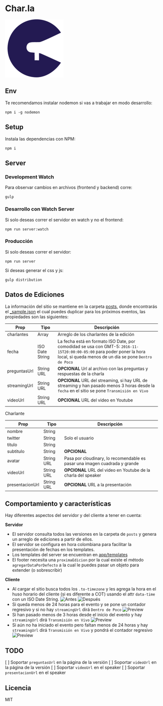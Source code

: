 # Char.la

![Char.la](public/images/favicon/android-chrome-192x192.png)

## Env

Te recomendamos instalar nodemon si vas a trabajar en modo desarrollo:

```
npm i -g nodemon
```

## Setup

Instala las dependencias con NPM:

```
npm i
```

## Server

### Development Watch

Para observar cambios en archivos (frontend y backend) corre:

```
gulp
```

### Desarrollo con Watch Server

Si solo deseas correr el servidor en watch y no el frontend:

```
npm run server:watch
```

### Producción

Si solo deseas correr el servidor:

```
npm run server
```

Si deseas generar el css y js:

```
gulp distribution
```

## Datos de Ediciones

La información del sitio se mantiene en la carpeta [posts](posts), 
donde encontrarás el [_sample.json](_sample.json) el cual puedes duplicar 
para los próximos eventos, las propiedades son las siguientes:

| Prop         | Tipo            | Descripción  |
| ------------ | --------------- | ------------ |
| charlantes   | Array           | Arreglo de los charlantes de la edición |
| fecha        | ISO Date String | La fecha está en formato ISO Date, por comodidad se usa con GMT-5: `2016-11-15T20:00:00-05:00` para poder poner la hora local, si queda menos de un día se pone `Dentro de Poco` |
| preguntasUrl | String URL      | **OPCIONAL** Url al archivo con las preguntas y respuestas de la charla |
| streamingUrl | String URL      | **OPCIONAL** URL del streaming, si hay URL de streaming y han pasado menos 3 horas desde la `fecha` en el sitio se pone `Transmisión en Vivo` |
| videoUrl     | String URL      | **OPCIONAL** URL del video en Youtube |

Charlante

| Prop            | Tipo       | Descripción     |
| --------------- | ---------- | --------------- |
| nombre          | String     |                 |
| twitter         | String     | Solo el usuario |
| titulo          | String     |                 |
| subtitulo       | String     | **OPCIONAL**    |
| avatar          | String URL | Pasa por cloudinary, lo recomendable es pasar una imagen cuadrada y grande |
| videoUrl        | String URL | **OPCIONAL** URL del video en Youtube de la charla del speaker |
| presentacionUrl | String URL | **OPCIONAL** URL a la presentación

## Comportamiento y características

Hay diferentes aspectos del servidor y del cliente a tener en cuenta:

**Servidor**

- El servidor consulta todos las versiones en la carpeta de `posts` y genera un arreglo de ediciones a partir de ellos.
- El servidor se configura en hora colombiana para facilitar la presentación de fechas en los templates.
- Los templates del server se encuentran en [app/templates](app/templates)
- El footer necesita una `proximaEdicion` por la cual existe el método `agregarDataPorDefecto` a la cual le puedes pasar un objeto para extender (o sobrescribir)

**Cliente**

- Al cargar el sitio busca todos los `.to-timezone` y les agrega la hora en el huso horario del cliente (si es diferente a COT) usando el attr `data-time` con un ISO Date String.
![Antes](https://cldup.com/Ehj_QD7LIi.png)
![Después](https://cldup.com/DMESEBJ0XT.png)
- Si queda menos de 24 horas para el evento y se pone un contador regresivo y si no hay `streamingUrl` dirá `Dentro de Poco`
![Preview](https://cldup.com/AeQRs_BYTt.png)
- Si han pasado menos de 3 horas desde el inicio del evento y hay `streamingUrl` dirá `Transmisión en Vivo`
![Preview](https://cldup.com/rjEwrq851t-3000x3000.png)
- Si aún no ha iniciado el evento pero faltan menos de 24 horas y hay `streamingUrl` dirá `Transmisión en Vivo` y pondrá el contador regresivo
![Preview](https://cldup.com/yqLS_Ovq2o.png)

## TODO

[ ] Soportar `preguntasUrl` en la página de la versión
[ ] Soportar `videoUrl` en la página de la versión
[ ] Soportar `videoUrl` en el speaker
[ ] Soportar `presentacionUrl` en el speaker

## Licencia

MIT

